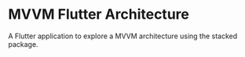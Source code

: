 # MVVM Flutter Architecture

A Flutter application to explore a MVVM architecture using the stacked package.

